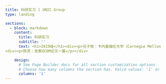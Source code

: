 ```yaml
---
title: 科研实习 | UNIC Group
type: landing

sections:
  - block: markdown
    content:
      title: 科研实习
      subtitle: ''
      text: <h1>2019级</h1><div><p>任子攸：卡内基梅伦大学（Carnegie Mellon University，CMU），发表ICCSPA一篇，相关GitHub 20+ Stars</p><p>王龙鑫：宾夕法尼亚大学（University of Pennsylvania，Upenn），发表通信旗舰会议ICC一篇</p><p>傅连浩：西安电子科技大学，发表SCI二区论文与PIMRC论文一篇</p><p>盛泰舒：国防科技大学</p><p>杨光瑛：上海交通大学</p></div><h1>2020级：</h1><div><p>彭泽刚：清华大学</p><p>杨晓：中国科学院大学-鹏城实验室</p><p>李昊程：清华大学，发表VTC论文一篇</p><p>王棕祺：清华大学，投稿ICCV论文一篇</p><p>潘宇豪：发表PIMRC、UCOM论文各一篇，SCI一区论文一篇</p><p>陶禹成：中科院自动化所</p><p>张云儿：帝国理工大学（Imperial College London，ICL）</p><p>李子欣：加州大学伯克利分校（University of California, Berkeley，UCB）</p></div><h1>2021级：</h1><div><p>陶科达：发表SCI一区论文一篇，投稿NeurIPS论文一篇</p><p>邱奇：发表UCOM论文一篇，投稿SCI一区论文一篇</p></div><h1>2023级：</h1>
<div><p>陈炅：发表UCOM论文一篇</p></div>

    design:
      # See Page Builder docs for all section customization options.
      # Choose how many columns the section has. Valid values: '1' or '2'.
      columns: '1'
---
```

